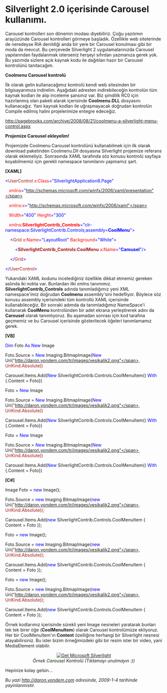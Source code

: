 # Silverlight 2.0 içerisinde Carousel kullanımı. 

Carousel kontrolleri son dönemin modası diyebiliriz. Çoğu yazılımın
arayüzünde Carousel kontrolleri görmeye başladık. Özellikle web
sitelerinde de neredeyse RIA denildiği anda bir yere bir Carousel
konulması gibi bir moda da mevcut. Bu çerçevede Silverlight 2
uygulamalarınızda Carousel yapılarından faydalanmak isterseniz herşeyi
sıfırdan yazmanıza gerek yok. Bu yazımda sizlere açık kaynak kodu ile
dağıtılan hazır bir Carousel kontrolünü tanıtacağım.

**Coolmenu Carousel kontrolü**

İlk olarak gelin kullanacağımız kontrolü kendi web sitesinden bir
bilgisayarımıza indirelim. Aşağıdaki adresten indirebileceğin kontrolün
tüm kaynak kodları ile alıp inceleme şansınız var. Biz şimdilik RC0 için
hazırlanmış olan paketi alarak içerisinde **Coolmenu.DLL** dosyasını
kullanacağız. Yani kaynak kodları ile uğraşmayacak doğrudan kontrolün
Compile edilmiş halini projelerimize entegre edeceğiz.

<http://pagebrooks.com/archive/2008/08/21/coolmenu-a-silverlight-menu-control.aspx>

**Projemize Carousel ekleyelim!**

Projemizde Coolmenu Carousel kontrolünü kullanabilmek için ilk olarak
download paketinden Coolmenu.Dll dosyasına Silverlight projemize
referans olarak eklemeliyiz. Sonrasında XAML tarafında söz konusu
kontrolü sayfaya koyabilmemiz için gerekli namespace tanımlarını
yapmamız şart.

**[XAML]**

<span style="color: blue;">\<</span><span
style="color: #a31515;">UserControl</span><span style="color: red;">
x</span><span style="color: blue;">:</span><span
style="color: red;">Class</span><span
style="color: blue;">="SilverlightApplication8.Page"</span>

   <span style="color: red;"> xmlns</span><span
style="color: blue;">="http://schemas.microsoft.com/winfx/2006/xaml/presentation"</span>

   <span style="color: red;"> xmlns</span><span
style="color: blue;">:</span><span style="color: red;">x</span><span
style="color: blue;">="http://schemas.microsoft.com/winfx/2006/xaml"</span>

   <span style="color: red;"> Width</span><span
style="color: blue;">="400"</span><span style="color: red;">
Height</span><span style="color: blue;">="300"</span>

   <span style="color: red;"> xmlns</span><span
style="color: blue;">:</span><span
style="color: red;">**SilverlightContrib\_Controls**</span><span
style="color: blue;">="clr-namespace:SilverlightContrib.Controls;assembly=**CoolMenu**"\></span>

<span style="color: #a31515;">    </span><span
style="color: blue;">\<</span><span
style="color: #a31515;">Grid</span><span style="color: red;">
x</span><span style="color: blue;">:</span><span
style="color: red;">Name</span><span
style="color: blue;">="LayoutRoot"</span><span style="color: red;">
Background</span><span style="color: blue;">="White"\></span>

<span style="color: #a31515;">        </span><span
style="color: blue;">\<</span><span
style="color: #a31515;">**SilverlightContrib\_Controls**</span><span
style="color: blue;">:</span><span
style="color: #a31515;">**CoolMenu**</span><span style="color: red;">
x</span><span style="color: blue;">:</span><span
style="color: red;">Name</span><span
style="color: blue;">="**Carousel**"/\></span>

<span style="color: #a31515;">    </span><span
style="color: blue;">\</</span><span
style="color: #a31515;">Grid</span><span style="color: blue;">\></span>

<span style="color: blue;">\</</span><span
style="color: #a31515;">UserControl</span><span
style="color: blue;">\></span>

Yukarıdaki XAML kodunu incelediğiniz özellikle dikkat etmemiz gereken
aslında iki nokta var. Bunlardan ilki xmlns tanımımız.
**SilverlightContrib\_Controls** adında tanımladığımız yeni XML
namespace'imiz doğrudan **Coolmenu** assembly'sini hedefliyor. Böylece
söz konusu assembly içerisindeki tüm kontrollü XAML içerisinde
kullanabileceğiz. Bir sonraki adımda da tanımladığımız NameSpace'i
kullanarak **CoolMenu** kontrolünden bir adet ekrana yerleştirerek adını
da **Carousel** olarak tanımlıyoruz. Bu aşamadan sonrası için kod
tarafına geçmemiz ve bu Carousel içerisinde gösterilecek öğeleri
tanımlamamız gerek.

**[VB]**

<span style="color: blue;">Dim</span> Foto <span
style="color: blue;">As</span> <span style="color: blue;">New</span>
Image

Foto.Source = <span style="color: blue;">New</span>
Imaging.BitmapImage(<span style="color: blue;">New</span> Uri(<span
style="color: #a31515;">"http://daron.yondem.com/tr/images/vesikalik2.png"</span>,
UriKind.Absolute))

Carousel.Items.Add(<span style="color: blue;">New</span>
SilverlightContrib.Controls.CoolMenuItem() <span
style="color: blue;">With</span> {.Content = Foto})

Foto = <span style="color: blue;">New</span> Image

Foto.Source = <span style="color: blue;">New</span>
Imaging.BitmapImage(<span style="color: blue;">New</span> Uri(<span
style="color: #a31515;">"http://daron.yondem.com/tr/images/vesikalik2.png"</span>,
UriKind.Absolute))

Carousel.Items.Add(<span style="color: blue;">New</span>
SilverlightContrib.Controls.CoolMenuItem() <span
style="color: blue;">With</span> {.Content = Foto})

Foto = <span style="color: blue;">New</span> Image

Foto.Source = <span style="color: blue;">New</span>
Imaging.BitmapImage(<span style="color: blue;">New</span> Uri(<span
style="color: #a31515;">"http://daron.yondem.com/tr/images/vesikalik2.png"</span>,
UriKind.Absolute))

Carousel.Items.Add(<span style="color: blue;">New</span>
SilverlightContrib.Controls.CoolMenuItem() <span
style="color: blue;">With</span> {.Content = Foto})

**[C\#]**

Image Foto = <span style="color: blue;">new</span> Image();

Foto.Source = <span style="color: blue;">new</span>
Imaging.BitmapImage(<span style="color: blue;">new</span> Uri(<span
style="color: #a31515;">"http://daron.yondem.com/tr/images/vesikalik2.png"</span>,
UriKind.Absolute));

Carousel.Items.Add(<span style="color: blue;">new</span>
SilverlightContrib.Controls.CoolMenuItem { Content = Foto });

Foto = <span style="color: blue;">new</span> Image();

Foto.Source = <span style="color: blue;">new</span>
Imaging.BitmapImage(<span style="color: blue;">new</span> Uri(<span
style="color: #a31515;">"http://daron.yondem.com/tr/images/vesikalik2.png"</span>,
UriKind.Absolute));

Carousel.Items.Add(<span style="color: blue;">new</span>
SilverlightContrib.Controls.CoolMenuItem { Content = Foto });

Foto = <span style="color: blue;">new</span> Image();

Foto.Source = <span style="color: blue;">new</span>
Imaging.BitmapImage(<span style="color: blue;">new</span> Uri(<span
style="color: #a31515;">"http://daron.yondem.com/tr/images/vesikalik2.png"</span>,
UriKind.Absolute));

Carousel.Items.Add(<span style="color: blue;">new</span>
SilverlightContrib.Controls.CoolMenuItem { Content = Foto });

Örnek kodlarımız içerisinde sürekli yeni Image nesneleri yaratarak
bunları tek tek birer öğe (**CoolMenuItem**) olarak Carousel
kontrolümüze ekliyoruz. Her bir CoolMenuItem'ın **Content** özelliğine
herhangi bir Silverlight nesnesi atayabilirsiniz. Bu ister bizim
örneğimizdeki gibi bir resim ister bir video, yani MediaElement
olabilir.

<div align="center">

[![Get Microsoft
Silverlight](http://go.microsoft.com/fwlink/?LinkId=108181)](http://go.microsoft.com/fwlink/?LinkID=124807)
\
*Örnek Carousel Kontrolü (Tıklamayı unutmayın :))*

</div>

Hepinize kolay gelsin...


*Bu yazi http://daron.yondem.com adresinde, 2009-1-4 tarihinde yayinlanmistir.*